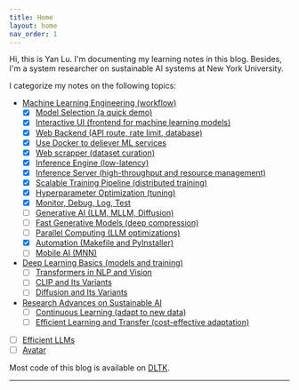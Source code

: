 ```yaml
---
title: Home
layout: home
nav_order: 1
---
```


Hi, this is Yan Lu. I'm documenting my learning notes in this blog. Besides, I'm a system researcher on sustainable AI systems at New York University. 

I categorize my notes on the following topics:

- [Machine Learning Engineering (workflow)](https://jason-cs18.github.io/ml-engineering/ml_engineer.html)
  - [x] [Model Selection (a quick demo)](https://jason-cs18.github.io/ml-engineering/model_selection.html)
  - [x] [Interactive UI (frontend for machine learning models)](https://jason-cs18.github.io/ml-engineering/web_demo.html)
  - [x] [Web Backend (API route, rate limit, database)](https://jason-cs18.github.io/ml-engineering/fastapi.html)
  - [x] [Use Docker to deliever ML services](https://jason-cs18.github.io/ml-engineering/docker.html)
  - [x] [Web scrapper (dataset curation)](https://jason-cs18.github.io/ml-engineering/web_scraper.html)
  - [x] [Inference Engine (low-latency)](https://jason-cs18.github.io/ml-engineering/inference_engine.html)
  - [x] [Inference Server (high-throughput and resource management)](https://jason-cs18.github.io/ml-engineering/inference_server.html)
  - [x] [Scalable Training Pipeline (distributed training)](https://jason-cs18.github.io/ml-engineering/detr_train.html)
  - [x] [Hyperparameter Optimization (tuning)](https://jason-cs18.github.io/ml-engineering/detr_tune.html)
  - [x] [Monitor, Debug, Log, Test](https://jason-cs18.github.io/ml-engineering/monitor.html) 
  - [ ] [Generative AI (LLM, MLLM, Diffusion)](https://jason-cs18.github.io/ml-engineering/generative_ai.html)
  - [ ] [Fast Generative Models (deep compression)](https://jason-cs18.github.io/ml-engineering/fast_aigc.html)
  - [ ] [Parallel Computing (LLM optimizations)](https://jason-cs18.github.io/ml-engineering/cuda.html)
  - [x] [Automation (Makefile and PyInstaller)](https://jason-cs18.github.io/ml-engineering/tools.html)
  - [ ] [Mobile AI (MNN)](https://jason-cs18.github.io/ml-engineering/mobile_ai.html)
  <!-- - [ ] [Inference Microservices (ONNX+FastAPI+Docker)](https://jason-cs18.github.io/ml-engineering/ai_service.html) -->
- [Deep Learning Basics (models and training)](https://jason-cs18.github.io/ml-engineering/dl_basics.html)
  - [ ] [Transformers in NLP and Vision](https://jason-cs18.github.io/ml-engineering/transformers.html)
  - [ ] [CLIP and Its Variants](https://jason-cs18.github.io/ml-engineering/clip.html)
  - [ ] [Diffusion and Its Variants](https://jason-cs18.github.io/ml-engineering/diffusion.html)
- [Research Advances on Sustainable AI](https://jason-cs18.github.io/ml-engineering/sustainable_ai.html)
  - [ ] [Continuous Learning (adapt to new data)](https://jason-cs18.github.io/ml-engineering/cl_research.html)
  - [ ] [Efficient Learning and Transfer (cost-effective adaptation)](https://jason-cs18.github.io/ml-engineering/efficientml.html)
- [ ] [Efficient LLMs](https://jason-cs18.github.io/ml-engineering/llm_course.html)
- [ ] [Avatar](https://jason-cs18.github.io/ml-engineering/avatar.html)
<!-- - [AI Accelerator (GPU and CUDA)](https://jason-cs18.github.io/ml-engineering/ai_accelerator.html) -->
  

Most code of this blog is available on [DLTK](https://github.com/Jason-cs18/DLTK).



----

[^1]: [It can take up to 10 minutes for changes to your site to publish after you push the changes to GitHub](https://docs.github.com/en/pages/setting-up-a-github-pages-site-with-jekyll/creating-a-github-pages-site-with-jekyll#creating-your-site).

[Just the Docs]: https://just-the-docs.github.io/just-the-docs/
[GitHub Pages]: https://docs.github.com/en/pages
[README]: https://github.com/just-the-docs/just-the-docs-template/blob/main/README.md
[Jekyll]: https://jekyllrb.com
[GitHub Pages / Actions workflow]: https://github.blog/changelog/2022-07-27-github-pages-custom-github-actions-workflows-beta/
[use this template]: https://github.com/just-the-docs/just-the-docs-template/generate
